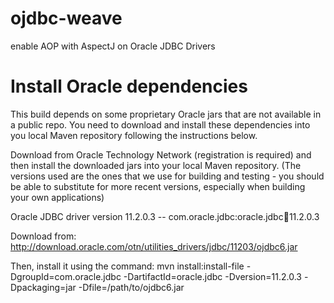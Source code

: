 ojdbc-weave
===========

enable AOP with AspectJ on Oracle JDBC Drivers

Install Oracle dependencies
===========================

This build depends on some proprietary Oracle jars that are not available in a public repo. You need to download and install these dependencies into you local Maven repository following the instructions below.

Download from Oracle Technology Network (registration is required) and then install the downloaded jars into your local Maven repository.
(The versions used are the ones that we use for building and testing - you should be able to substitute for more recent versions, especially when building your own applications)


Oracle JDBC driver version 11.2.0.3 -- com.oracle.jdbc:oracle.jdbc:jar:11.2.0.3

Download from: http://download.oracle.com/otn/utilities_drivers/jdbc/11203/ojdbc6.jar

Then, install it using the command: 
      mvn install:install-file -DgroupId=com.oracle.jdbc -DartifactId=oracle.jdbc -Dversion=11.2.0.3 -Dpackaging=jar -Dfile=/path/to/ojdbc6.jar